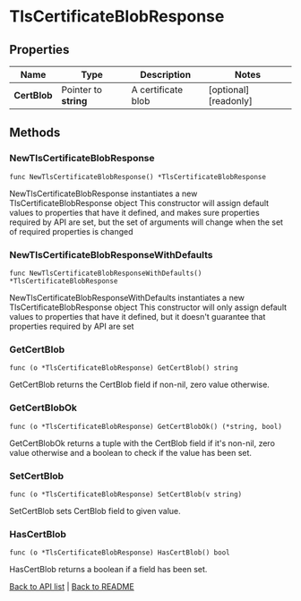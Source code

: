 # TlsCertificateBlobResponse

## Properties

Name | Type | Description | Notes
------------ | ------------- | ------------- | -------------
**CertBlob** | Pointer to **string** | A certificate blob | [optional] [readonly] 

## Methods

### NewTlsCertificateBlobResponse

`func NewTlsCertificateBlobResponse() *TlsCertificateBlobResponse`

NewTlsCertificateBlobResponse instantiates a new TlsCertificateBlobResponse object
This constructor will assign default values to properties that have it defined,
and makes sure properties required by API are set, but the set of arguments
will change when the set of required properties is changed

### NewTlsCertificateBlobResponseWithDefaults

`func NewTlsCertificateBlobResponseWithDefaults() *TlsCertificateBlobResponse`

NewTlsCertificateBlobResponseWithDefaults instantiates a new TlsCertificateBlobResponse object
This constructor will only assign default values to properties that have it defined,
but it doesn't guarantee that properties required by API are set

### GetCertBlob

`func (o *TlsCertificateBlobResponse) GetCertBlob() string`

GetCertBlob returns the CertBlob field if non-nil, zero value otherwise.

### GetCertBlobOk

`func (o *TlsCertificateBlobResponse) GetCertBlobOk() (*string, bool)`

GetCertBlobOk returns a tuple with the CertBlob field if it's non-nil, zero value otherwise
and a boolean to check if the value has been set.

### SetCertBlob

`func (o *TlsCertificateBlobResponse) SetCertBlob(v string)`

SetCertBlob sets CertBlob field to given value.

### HasCertBlob

`func (o *TlsCertificateBlobResponse) HasCertBlob() bool`

HasCertBlob returns a boolean if a field has been set.


[Back to API list](../README.md#documentation-for-api-endpoints) | [Back to README](../README.md)


